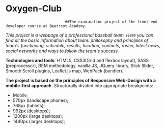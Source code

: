 # Oxygen-Club
                               ##The examination project of the front-end developer course at Beetroot Academy.

*This project is a webpage of a professional baseball team. Here you can find all the basic information about team: philosophy and principles of team's functioning, schedule, results, location, contacts, roster, latest news, social networks and ways to follow the team's success.*

**Technologies and tools**: HTML5, CSS3(Grid and flexbox layout), SASS (preprocessor), BEM methodology, vanilla JS, JQuery library, Slick Slider, Smooth Scroll plugins, Leaflet.js map, WebPack (bundler).

**The project is based on the principles of Responsive Web-Design with a mobile-first approach.** Structurally divided into appropriate breakpoints:
- Mobile;
- 570px (landscape phones);
- 768px (tablets);
- 992px (desktops);
- 1200px (large desktops);
- 1440px (larger desktops);
